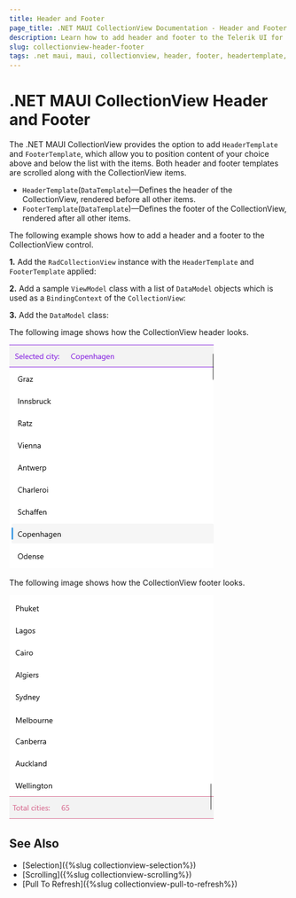 ```yaml
---
title: Header and Footer
page_title: .NET MAUI CollectionView Documentation - Header and Footer
description: Learn how to add header and footer to the Telerik UI for .NET MAUI CollectionView.
slug: collectionview-header-footer
tags: .net maui, maui, collectionview, header, footer, headertemplate, footertemplate
---
```


# .NET MAUI CollectionView Header and Footer

The .NET MAUI CollectionView provides the option to add `HeaderTemplate` and `FooterTemplate`, which allow you to position content of your choice above and below the list with the items. Both header and footer templates are scrolled along with the CollectionView items.

* `HeaderTemplate`(`DataTemplate`)&mdash;Defines the header of the CollectionView, rendered before all other items.
* `FooterTemplate`(`DataTemplate`)&mdash;Defines the footer of the CollectionView, rendered after all other items.

The following example shows how to add a header and a footer to the CollectionView control.

**1.** Add the `RadCollectionView` instance with the `HeaderTemplate` and `FooterTemplate` applied:

<snippet id='collectionview-header-footer'/>

**2.** Add a sample `ViewModel` class with a list of `DataModel` objects which is used as a `BindingContext` of the `CollectionView`:

<snippet id='collectionview-viewmodel'/>

**3.** Add the `DataModel` class:

<snippet id='collectionview-datamodel'/>

The following image shows how the CollectionView header looks.

![.NET MAUI CollectionView Header Template](images/collectionview-header-template.png)

The following image shows how the CollectionView footer looks.

![.NET MAUI CollectionView Footer Template](images/collectionview-footer-template.png)

## See Also

- [Selection]({%slug collectionview-selection%})
- [Scrolling]({%slug collectionview-scrolling%})
- [Pull To Refresh]({%slug collectionview-pull-to-refresh%})
